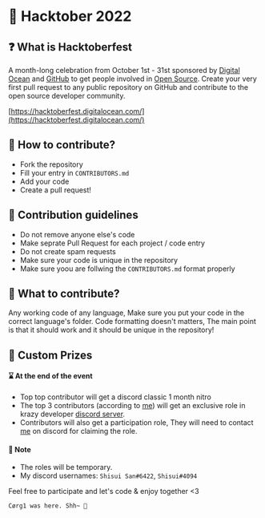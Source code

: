 # 🎃 Hacktober 2022
## ❓ What is Hacktoberfest
A month-long celebration from October 1st - 31st sponsored by [Digital Ocean](https://hacktoberfest.digitalocean.com/) and [GitHub](https://github.com/blog/2433-celebrate-open-source-this-october-with-hacktoberfest) to get people involved in [Open Source](https://github.com/open-source). Create your very first pull request to any public repository on GitHub and contribute to the open source developer community.

[https://hacktoberfest.digitalocean.com/](https://hacktoberfest.digitalocean.com/)

## 🤝 How to contribute?
- Fork the repository
- Fill your entry in `CONTRIBUTORS.md`
- Add your code
- Create a pull request!

## 📜 Contribution guidelines
- Do not remove anyone else's code
- Make seprate Pull Request for each project / code entry
- Do not create spam requests
- Make sure your code is unique in the repository
- Make sure yoou are follwing the `CONTRIBUTORS.md` format properly

## 🤔 What to contribute?
Any working code of any language, Make sure you put your code in the correct language's folder.
Code formatting doesn't matters, The main point is that it should work and it should be unique in the repository!

## 🎁 Custom Prizes
#### ⌛ At the end of the event
- Top top contributor will get a discord classic 1 month nitro
- The top 3 contributors (according to [me](https://github.com/kartikeSingh)) will get an exclusive role in krazy developer [discord server](https://discord.gg/YayNfuEkFU).
- Contributors will also get a participation role, They will need to contact [me](https://github.com/kartikeSingh) on discord for claiming the role.

#### 📑 Note

- The roles will be temporary.
- My discord usernames: `Shisui San#6422`, `Shisui#4094`

Feel free to participate and let's code & enjoy together <3


`Cørg1 was here. Shh~ 👀`
